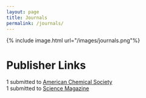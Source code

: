 ```yaml
---
layout: page
title: Journals
permalink: /journals/
---
```


{% include image.html url="/images/journals.png"%}

# Publisher Links
1 submitted to [American Chemical Society](https://acs.manuscriptcentral.com/acs)  
1 submitted to [Science Magazine](https://cts.sciencemag.org/scc/login.html;jsessionid=46E64D41CACA096CC503DD3274EE02DF)
